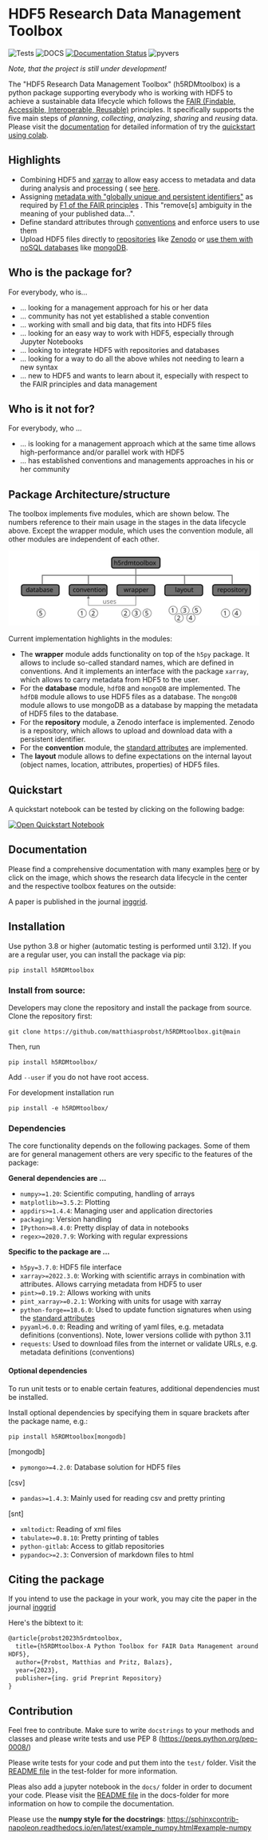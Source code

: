 # HDF5 Research Data Management Toolbox

![Tests](https://github.com/matthiasprobst/h5RDMtoolbox/actions/workflows/tests.yml/badge.svg)
![DOCS](https://codecov.io/gh/matthiasprobst/h5RDMtoolbox/branch/dev/graph/badge.svg)
[![Documentation Status](https://readthedocs.org/projects/h5rdmtoolbox/badge/?version=latest)](https://h5rdmtoolbox.readthedocs.io/en/latest/?badge=latest)
![pyvers](https://img.shields.io/badge/python-3.8%20%7C%203.9%20%7C%203.10%20%7C%203.11%20%7C%203.12-blue)

*Note, that the project is still under development!*

The "HDF5 Research Data Management Toolbox" (h5RDMtoolbox) is a python package supporting everybody who is working with
HDF5 to achieve a sustainable data lifecycle which follows
the [FAIR (Findable, Accessible, Interoperable, Reusable)](https://www.nature.com/articles/sdata201618)
principles. It specifically supports the five main steps of *planning*, *collecting*, *analyzing*, *sharing* and
*reusing* data. Please visit the [documentation](https://h5rdmtoolbox.readthedocs.io/en/latest/) for detailed
information of try the [quickstart using colab](#quickstart).

## Highlights

- Combining HDF5 and [xarray](https://docs.xarray.dev/en/stable/) to allow easy access to metadata and data during
  analysis and processing (
  see [here](https://h5rdmtoolbox.readthedocs.io/en/latest/gettingstarted/quickoverview.html#datasets-xarray-interface).
- Assigning [metadata with "globally unique and persistent identifiers"]() as required
  by [F1 of the FAIR principles](https://www.go-fair.org/fair-principles/f1-meta-data-assigned-globally-unique-persistent-identifiers/)
  . This "remove[s] ambiguity in the meaning of your published data...".
- Define standard attributes through
  [conventions](https://h5rdmtoolbox.readthedocs.io/en/latest/userguide/convention/index.html) and enforce users to use
  them
- Upload HDF5 files directly
  to [repositories](https://h5rdmtoolbox.readthedocs.io/en/latest/userguide/repository/index.html)
  like [Zenodo](https://zenodo.org/)
  or [use them with noSQL databases](https://h5rdmtoolbox.readthedocs.io/en/latest/userguide/database/index.html) like
  [mongoDB](https://www.mongodb.com/).

## Who is the package for?

For everybody, who is...

- ... looking for a management approach for his or her data
- ... community has not yet established a stable convention
- ... working with small and big data, that fits into HDF5 files
- ... looking for an easy way to work with HDF5, especially through Jupyter Notebooks
- ... looking to integrate HDF5 with repositories and databases
- ... looking for a way to do all the above whiles not needing to learn a new syntax
- ... new to HDF5 and wants to learn about it, especially with respect to the FAIR principles and data management

## Who is it not for?

For everybody, who ...

- ... is looking for a management approach which at the same time allows high-performance and/or parallel work with HDF5
- ... has established conventions and managements approaches in his or her community

## Package Architecture/structure

The toolbox implements five modules, which are shown below. The numbers reference to their main usage in the stages in
the data lifecycle above. Except the wrapper module, which uses the convention module, all other modules are independent
of each other.

<a href="https://h5rdmtoolbox.readthedocs.io/en/latest/"><img src="docs/_static/h5tbx_modules.svg" alt="H5TBX modules" style="widht:600px;"></a>

Current implementation highlights in the modules:

- The **wrapper** module adds functionality on top of the `h5py` package. It allows to include so-called standard names,
  which are defined in conventions. And it implements an interface with the package `xarray`, which allows to carry
  metadata from HDF5 to the user.
- For the **database** module, `hdfDB` and `mongoDB` are implemented. The `hdfDB` module allows to use HDF5 files as a
  database. The `mongoDB` module allows to use mongoDB as a database by mapping the metadata of HDF5 files to the
  database.
- For the **repository** module, a Zenodo interface is implemented. Zenodo is a repository, which allows to upload and
  download data with a persistent identifier.
- For the **convention** module,
  the [standard attributes](https://h5rdmtoolbox.readthedocs.io/en/latest/conventions/standard_attributes_and_conventions.html)
  are implemented.
- The **layout** module allows to define expectations on the internal layout (object names, location, attributes,
  properties) of HDF5 files.

## Quickstart

A quickstart notebook can be tested by clicking on the following badge:

[![Open Quickstart Notebook](https://colab.research.google.com/assets/colab-badge.svg)](https://colab.research.google.com/github/matthiasprobst/h5RDMtoolbox/blob/main/docs/colab/quickstart.ipynb)

## Documentation

Please find a comprehensive documentation with many examples [here](https://h5rdmtoolbox.readthedocs.io/en/latest/) or
by click on the image, which shows the research data lifecycle in the center and the respective toolbox features on the
outside:

A paper is published in the journal [inggrid](https://preprints.inggrid.org/repository/view/23/).

## Installation

Use python 3.8 or higher (automatic testing is performed until 3.12). If you are a regular user, you can install the
package via pip:

    pip install h5RDMtoolbox

### Install from source:

Developers may clone the repository and install the package from source. Clone the repository first:

    git clone https://github.com/matthiasprobst/h5RDMtoolbox.git@main

Then, run

    pip install h5RDMtoolbox/

Add `--user` if you do not have root access.

For development installation run

    pip install -e h5RDMtoolbox/

### Dependencies

The core functionality depends on the following packages. Some of them are for general management others are very
specific to the features of the package:

**General dependencies are ...**

- `numpy>=1.20`: Scientific computing, handling of arrays
- `matplotlib>=3.5.2`: Plotting
- `appdirs>=1.4.4`: Managing user and application directories
- `packaging`: Version handling
- `IPython>=8.4.0`: Pretty display of data in notebooks
- `regex>=2020.7.9`: Working with regular expressions

**Specific to the package are ...**

- `h5py=3.7.0`: HDF5 file interface
- `xarray>=2022.3.0`: Working with scientific arrays in combination with attributes. Allows carrying metadata from HDF5
  to user
- `pint>=0.19.2`: Allows working with units
- `pint_xarray>=0.2.1`: Working with units for usage with xarray
- `python-forge==18.6.0`: Used to update function signatures when using
  the [standard attributes](https://h5rdmtoolbox.readthedocs.io/en/latest/conventions/standard_attributes_and_conventions.html)
- `pyyaml>6.0.0`: Reading and writing of yaml files, e.g. metadata definitions (conventions). Note, lower versions
  collide with python 3.11
- `requests`: Used to download files from the internet or validate URLs, e.g. metadata definitions (conventions)

#### Optional dependencies

To run unit tests or to enable certain features, additional dependencies must be installed.

Install optional dependencies by specifying them in square brackets after the package name, e.g.:

    pip install h5RDMtoolbox[mongodb]

[mongodb]

- `pymongo>=4.2.0`: Database solution for HDF5 files

[csv]

- `pandas>=1.4.3`: Mainly used for reading csv and pretty printing

[snt]

- `xmltodict`: Reading of xml files
- `tabulate>=0.8.10`: Pretty printing of tables
- `python-gitlab`: Access to gitlab repositories
- `pypandoc>=2.3`: Conversion of markdown files to html


## Citing the package

If you intend to use the package in your work, you may cite the paper in the
journal [inggrid](https://preprints.inggrid.org/repository/view/23/)

Here's the bibtext to it:

```
@article{probst2023h5rdmtoolbox,
  title={h5RDMtoolbox-A Python Toolbox for FAIR Data Management around HDF5},
  author={Probst, Matthias and Pritz, Balazs},
  year={2023},
  publisher={ing. grid Preprint Repository}
}
```

## Contribution

Feel free to contribute. Make sure to write `docstrings` to your methods and classes and please write tests and use PEP
8 (https://peps.python.org/pep-0008/)

Please write tests for your code and put them into the `test/` folder. Visit the [README file](./tests/README.md) in the
test-folder for more information.

Pleas also add a jupyter notebook in the `docs/` folder in order to document your code. Please visit
the [README file](./docs/README.md) in the docs-folder for more information on how to compile the documentation.

Please use the **numpy style for the docstrings**:
https://sphinxcontrib-napoleon.readthedocs.io/en/latest/example_numpy.html#example-numpy


